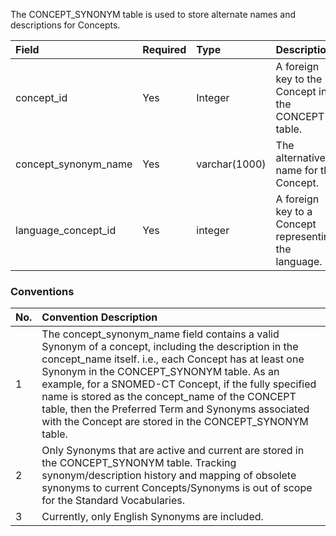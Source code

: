 The CONCEPT_SYNONYM table is used to store alternate names and descriptions for Concepts. 

Field|Required|Type|Description
:---------------------|:---------|:------------|:------------------------
|concept_id|Yes|Integer|A foreign key to the Concept in the CONCEPT table.|
|concept_synonym_name|Yes|varchar(1000)|The alternative name for the Concept.|
|language_concept_id|Yes|integer|A foreign key to a Concept representing the language.|

### Conventions

No.|Convention Description
:--------|:------------------------------------
| 1  | The concept_synonym_name field contains a valid Synonym of a concept, including the description in the concept_name itself. i.e., each Concept has at least one Synonym in the CONCEPT_SYNONYM table. As an example, for a SNOMED-CT Concept, if the fully specified name is stored as the concept_name of the CONCEPT table, then the Preferred Term and Synonyms associated with the Concept are stored in the CONCEPT_SYNONYM table. |
| 2  | Only Synonyms that are active and current are stored in the CONCEPT_SYNONYM table. Tracking synonym/description history and mapping of obsolete synonyms to current Concepts/Synonyms is out of scope for the Standard Vocabularies. |
| 3  | Currently, only English Synonyms are included. |

